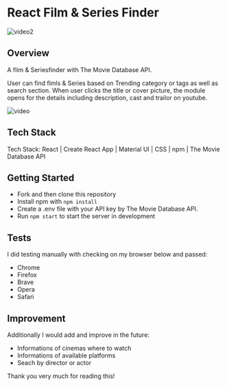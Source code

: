 # React Film & Series Finder


![video2](https://user-images.githubusercontent.com/92433326/205909374-eac8a102-6d7c-4da5-b89f-df71cd3865ad.gif)


## Overview
A flim & Seriesfinder with The Movie Database API. 

User can find fimls & Series based on Trending category or tags as well as search section.
When user clicks the title or cover picture, the module opens for the details including description, cast and trailor on youtube.


![video](https://user-images.githubusercontent.com/92433326/205909059-dc736eb1-8390-4f2d-89c7-8ec1cb68c690.gif)


## Tech Stack
Tech Stack: React | Create React App | Material UI | CSS | npm | The Movie Database API

## Getting Started
- Fork and then clone this repository
- Install npm with ```npm install```
- Create a .env file with your API key by The Movie Database API.
- Run ```npm start``` to start the server in development

## Tests
I did testing manually with checking on my browser below and passed:

- Chrome
- Firefox
- Brave
- Opera
- Safari


## Improvement
Additionally I would add and improve in the future:

- Informations of cinemas where to watch
- Informations of available platforms 
- Seach by director or actor

Thank you very much for reading this!
